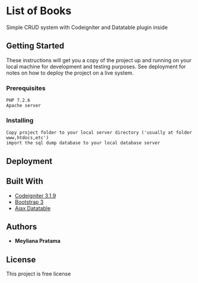 # List of Books

Simple CRUD system with Codeigniter and Datatable plugin inside

## Getting Started

These instructions will get you a copy of the project up and running on your local machine for development and testing purposes. See deployment for notes on how to deploy the project on a live system.

### Prerequisites

```
PHP 7.2.6
Apache server
```
### Installing

```
Copy project folder to your local server directory ('usually at folder www,htdocs,etc')
import the sql dump database to your local database server

```

## Deployment

## Built With

* [Codeigniter 3.1.9](https://www.codeigniter.com/)
* [Bootstrap 3](https://getbootstrap.com/)
* [Ajax Datatable](https://datatables.net/)


## Authors

* **Meyliana Pratama**

## License

This project is free license

